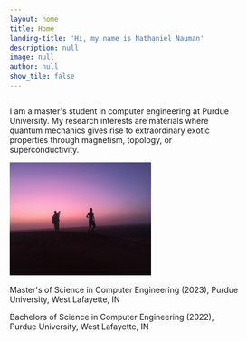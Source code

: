 ```yaml
---
layout: home
title: Home
landing-title: 'Hi, my name is Nathaniel Nauman'
description: null
image: null
author: null
show_tile: false
---
```


<html>
<head>
<meta name="viewport" content="width=device-width, initial-scale=1">
<style>
* {
  box-sizing: border-box;
}

/* Create two unequal columns that floats next to each other */
.column {
  float: left;
  padding: 10px;
  height: 300px; /* Should be removed. Only for demonstration */
}

.left {
  width: 25%;
}

.right {
  width: 75%;
}

/* Clear floats after the columns */
.row:after {
  content: "";
  display: table;
  clear: both;
}
</style>
</head>
<body>

<div class="row">
  <div class="column left">
    <p>I am a master's student in computer engineering at Purdue University. My research interests are materials where quantum mechanics gives rise to extraordinary exotic properties through magnetism, topology, or superconductivity.</p>
  </div>
  <div class="column right">
    <img src="assets/images/sunset.jpg" alt="Nathaniel Nauman" width="250" height="200"> 
  </div>
</div>

</body>
</html>

Master's of Science in Computer Engineering (2023), Purdue University, West Lafayette, IN

Bachelors of Science in Computer Engineering (2022), Purdue University, West Lafayette, IN
